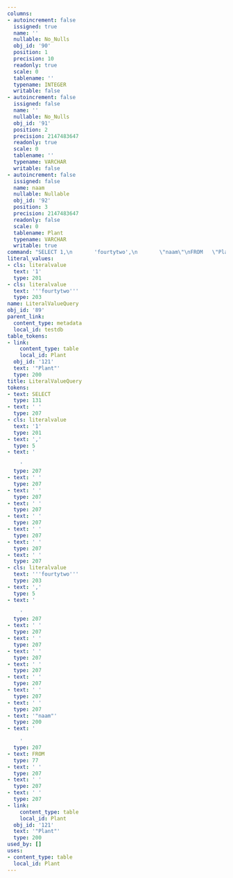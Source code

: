 ```yaml
---
columns:
- autoincrement: false
  issigned: true
  name: ''
  nullable: No_Nulls
  obj_id: '90'
  position: 1
  precision: 10
  readonly: true
  scale: 0
  tablename: ''
  typename: INTEGER
  writable: false
- autoincrement: false
  issigned: false
  name: ''
  nullable: No_Nulls
  obj_id: '91'
  position: 2
  precision: 2147483647
  readonly: true
  scale: 0
  tablename: ''
  typename: VARCHAR
  writable: false
- autoincrement: false
  issigned: false
  name: naam
  nullable: Nullable
  obj_id: '92'
  position: 3
  precision: 2147483647
  readonly: false
  scale: 0
  tablename: Plant
  typename: VARCHAR
  writable: true
command: "SELECT 1,\n       'fourtytwo',\n       \"naam\"\nFROM   \"Plant\""
literal_values:
- cls: literalvalue
  text: '1'
  type: 201
- cls: literalvalue
  text: '''fourtytwo'''
  type: 203
name: LiteralValueQuery
obj_id: '89'
parent_link:
  content_type: metadata
  local_id: testdb
table_tokens:
- link:
    content_type: table
    local_id: Plant
  obj_id: '121'
  text: '"Plant"'
  type: 200
title: LiteralValueQuery
tokens:
- text: SELECT
  type: 131
- text: ' '
  type: 207
- cls: literalvalue
  text: '1'
  type: 201
- text: ','
  type: 5
- text: '

    '
  type: 207
- text: ' '
  type: 207
- text: ' '
  type: 207
- text: ' '
  type: 207
- text: ' '
  type: 207
- text: ' '
  type: 207
- text: ' '
  type: 207
- text: ' '
  type: 207
- cls: literalvalue
  text: '''fourtytwo'''
  type: 203
- text: ','
  type: 5
- text: '

    '
  type: 207
- text: ' '
  type: 207
- text: ' '
  type: 207
- text: ' '
  type: 207
- text: ' '
  type: 207
- text: ' '
  type: 207
- text: ' '
  type: 207
- text: ' '
  type: 207
- text: '"naam"'
  type: 200
- text: '

    '
  type: 207
- text: FROM
  type: 77
- text: ' '
  type: 207
- text: ' '
  type: 207
- text: ' '
  type: 207
- link:
    content_type: table
    local_id: Plant
  obj_id: '121'
  text: '"Plant"'
  type: 200
used_by: []
uses:
- content_type: table
  local_id: Plant
---
```

